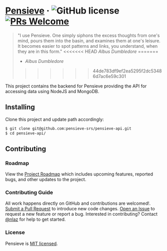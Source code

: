 # [Pensieve](https://www.pensieve.space/) &middot; ![GitHub license](https://img.shields.io/badge/license-MIT-blue.svg) [![PRs Welcome](https://img.shields.io/badge/PRs-welcome-brightgreen.svg)](https://reactjs.org/docs/how-to-contribute.html#your-first-pull-request)

> "I use Pensieve. One simply siphons the excess thoughts from one's mind, pours them into the basin, and examines them at one's leisure. It becomes easier to spot patterns and links, you understand, when they are in this form."
<<<<<<< HEAD
> _Albus Dumbledore_
=======
>
> * _Albus Dumbledore_
>>>>>>> 44de783df9ef2ea5295f2dc53486d7ac6e59c301

This project contains the backend for Pensieve providing the API for accessing data using NodeJS and MongoDB.

## Installing

Clone this project and update path accordingly:

```sh
$ git clone git@github.com:pensieve-srs/pensieve-api.git
$ cd pensieve-api/
```

## Contributing

### Roadmap

View the [Project Roadmap](https://github.com/orgs/pensieve-srs/projects/1) which includes upcoming features, reported bugs, and other updates to the project.

### Contributing Guide

All work happens directly on GitHub and contributions are welcomed!. [Submit a Pull Request](https://github.com/pensieve-srs/pensieve-api/pulls) to introduce new code changes. [Open an Issue](https://github.com/pensieve-srs/pensieve-api/issues) to request a new feature or report a bug. Interested in contributing? Contact [@nlaz](https://github.com/nlaz) for help to get started.

### License

Pensieve is [MIT licensed](./LICENSE.md).
